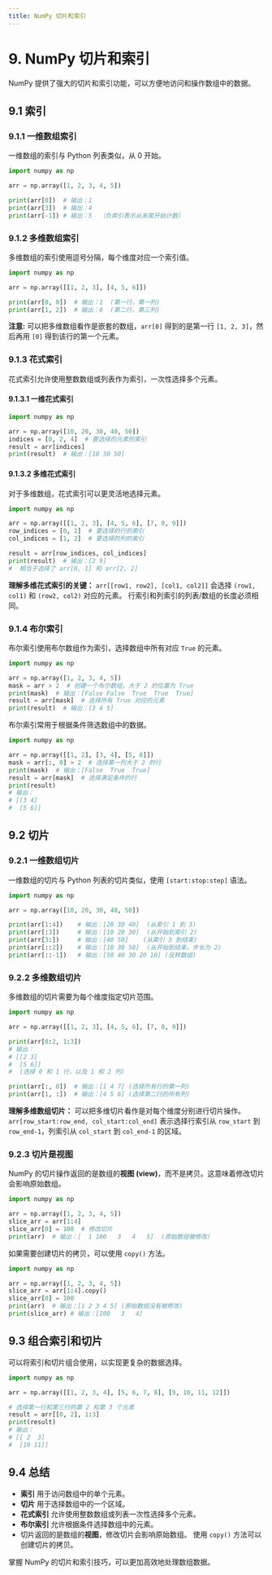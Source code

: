 ```yaml
---
title: NumPy 切片和索引
---
```



# 9. NumPy 切片和索引

NumPy 提供了强大的切片和索引功能，可以方便地访问和操作数组中的数据。

## 9.1 索引

### 9.1.1 一维数组索引

一维数组的索引与 Python 列表类似，从 0 开始。

```python
import numpy as np

arr = np.array([1, 2, 3, 4, 5])

print(arr[0])  # 输出：1
print(arr[3])  # 输出：4
print(arr[-1]) # 输出：5  （负索引表示从末尾开始计数）
```

### 9.1.2 多维数组索引

多维数组的索引使用逗号分隔，每个维度对应一个索引值。

```python
import numpy as np

arr = np.array([[1, 2, 3], [4, 5, 6]])

print(arr[0, 0])  # 输出：1  (第一行，第一列)
print(arr[1, 2])  # 输出：6  (第二行，第三列)
```

**注意:**  可以把多维数组看作是嵌套的数组，`arr[0]` 得到的是第一行 `[1, 2, 3]`，然后再用 `[0]` 得到该行的第一个元素。

### 9.1.3 花式索引

花式索引允许使用整数数组或列表作为索引，一次性选择多个元素。

#### 9.1.3.1 一维花式索引

```python
import numpy as np

arr = np.array([10, 20, 30, 40, 50])
indices = [0, 2, 4]  # 要选择的元素的索引
result = arr[indices]
print(result)  # 输出：[10 30 50]
```

#### 9.1.3.2 多维花式索引

对于多维数组，花式索引可以更灵活地选择元素。

```python
import numpy as np

arr = np.array([[1, 2, 3], [4, 5, 6], [7, 8, 9]])
row_indices = [0, 2]  # 要选择的行的索引
col_indices = [1, 2]  # 要选择的列的索引

result = arr[row_indices, col_indices]
print(result)  # 输出：[2 9]
#  相当于选择了 arr[0, 1] 和 arr[2, 2]
```

**理解多维花式索引的关键：** `arr[[row1, row2], [col1, col2]]`  会选择 `(row1, col1)` 和 `(row2, col2)` 对应的元素。  行索引和列索引的列表/数组的长度必须相同。

### 9.1.4 布尔索引

布尔索引使用布尔数组作为索引，选择数组中所有对应 `True` 的元素。

```python
import numpy as np

arr = np.array([1, 2, 3, 4, 5])
mask = arr > 2  # 创建一个布尔数组，大于 2 的位置为 True
print(mask)  # 输出：[False False  True  True  True]
result = arr[mask]  # 选择所有 True 对应的元素
print(result)  # 输出：[3 4 5]
```

布尔索引常用于根据条件筛选数组中的数据。

```python
import numpy as np

arr = np.array([[1, 2], [3, 4], [5, 6]])
mask = arr[:, 0] > 2  # 选择第一列大于 2 的行
print(mask)  # 输出：[False  True  True]
result = arr[mask]  # 选择满足条件的行
print(result)
# 输出：
# [[3 4]
#  [5 6]]
```

## 9.2 切片

### 9.2.1 一维数组切片

一维数组的切片与 Python 列表的切片类似，使用 `[start:stop:step]` 语法。

```python
import numpy as np

arr = np.array([10, 20, 30, 40, 50])

print(arr[1:4])    # 输出：[20 30 40]  (从索引 1 到 3)
print(arr[:3])     # 输出：[10 20 30]  (从开始到索引 2)
print(arr[3:])     # 输出：[40 50]    (从索引 3 到结束)
print(arr[::2])    # 输出：[10 30 50]  (从开始到结束，步长为 2)
print(arr[::-1])   # 输出：[50 40 30 20 10] (反转数组)
```

### 9.2.2 多维数组切片

多维数组的切片需要为每个维度指定切片范围。

```python
import numpy as np

arr = np.array([[1, 2, 3], [4, 5, 6], [7, 8, 9]])

print(arr[0:2, 1:3])
# 输出：
# [[2 3]
#  [5 6]]
#  (选择 0 和 1 行，以及 1 和 2 列)

print(arr[:, 0])  # 输出：[1 4 7] (选择所有行的第一列)
print(arr[1, :])  # 输出：[4 5 6] (选择第二行的所有列)
```

**理解多维数组切片：**  可以把多维切片看作是对每个维度分别进行切片操作。 `arr[row_start:row_end, col_start:col_end]` 表示选择行索引从 `row_start` 到 `row_end-1`，列索引从 `col_start` 到 `col_end-1` 的区域。

### 9.2.3 切片是视图

NumPy 的切片操作返回的是数组的**视图 (view)**，而不是拷贝。这意味着修改切片会影响原始数组。

```python
import numpy as np

arr = np.array([1, 2, 3, 4, 5])
slice_arr = arr[1:4]
slice_arr[0] = 100  # 修改切片
print(arr)  # 输出：[  1 100   3   4   5]  (原始数组被修改)
```

如果需要创建切片的拷贝，可以使用 `copy()` 方法。

```python
import numpy as np

arr = np.array([1, 2, 3, 4, 5])
slice_arr = arr[1:4].copy()
slice_arr[0] = 100
print(arr)  # 输出：[1 2 3 4 5] (原始数组没有被修改)
print(slice_arr) # 输出：[100   3   4]
```

## 9.3 组合索引和切片

可以将索引和切片组合使用，以实现更复杂的数据选择。

```python
import numpy as np

arr = np.array([[1, 2, 3, 4], [5, 6, 7, 8], [9, 10, 11, 12]])

# 选择第一行和第三行的第 2 和第 3 个元素
result = arr[[0, 2], 1:3]
print(result)
# 输出：
# [[ 2  3]
#  [10 11]]
```

## 9.4 总结

*   **索引** 用于访问数组中的单个元素。
*   **切片** 用于选择数组中的一个区域。
*   **花式索引** 允许使用整数数组或列表一次性选择多个元素。
*   **布尔索引** 允许根据条件选择数组中的元素。
*   切片返回的是数组的**视图**，修改切片会影响原始数组。 使用 `copy()` 方法可以创建切片的拷贝。

掌握 NumPy 的切片和索引技巧，可以更加高效地处理数组数据。

